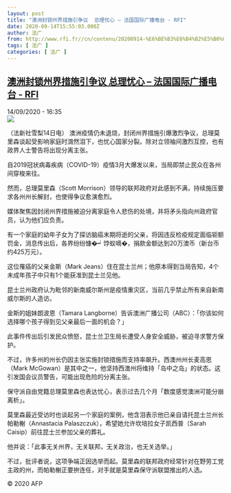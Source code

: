 ```yaml
---
layout: post
title: "澳洲封锁州界措施引争议  总理忧心 – 法国国际广播电台 - RFI"
date: 2020-09-14T15:55:03.000Z
author: 法广
from: http://www.rfi.fr//cn/contenu/20200914-%E6%BE%B3%E6%B4%B2%E5%B0%81%E9%94%81%E5%B7%9E%E7%95%8C%E6%8E%AA%E6%96%BD%E5%BC%95%E4%BA%89%E8%AE%AE-%E6%80%BB%E7%90%86%E5%BF%A7%E5%BF%83
tags: [ 法广 ]
categories: [ 法广 ]
---
```

<!--1600098903000-->
[澳洲封锁州界措施引争议  总理忧心 – 法国国际广播电台 - RFI](http://www.rfi.fr//cn/contenu/20200914-%E6%BE%B3%E6%B4%B2%E5%B0%81%E9%94%81%E5%B7%9E%E7%95%8C%E6%8E%AA%E6%96%BD%E5%BC%95%E4%BA%89%E8%AE%AE-%E6%80%BB%E7%90%86%E5%BF%A7%E5%BF%83)
------

<div>
<div>14/09/2020 - 16:35</div><img src="https://s.rfi.fr/media/display/548f8f72-f69b-11ea-bdf8-005056a98db9/w:310/p:16x9/int0017b.200914223502.jpg"><div class="t-content__body u-clearfix"><p>（法新社雪梨14日电）    澳洲疫情仍未退烧，封闭州界措施引爆激烈争议，总理莫里森谈起受影响家庭时潸然泪下，也忧心国家分裂。除对立领袖间激烈互控，也有政界人士警告将出现分离主张。</p><p>    自2019冠状病毒疾病（COVID-19）疫情3月大爆发以来，当局即禁止民众在各州间穿梭来往。</p><p>    然而，总理莫里森（Scott Morrison）领导的联邦政府对此感到不满，持续施压要求各州州长解封，也使得争议愈演愈烈。</p><p>    媒体聚焦因封闭州界措施被迫分离家庭令人悲伤的处境，并将矛头指向州政府官员，认为他们应负责。</p><p>    有一个家庭的幼年子女为了探访脑癌末期将逝的父亲，将因违反检疫规定面临钜额罚金，消息传出后，各界纷纷慷�┙饽蚁嘀�，捐款金额达到20万澳币（新台币约425万元）。</p><p>    这位罹癌的父亲金斯（Mark Jeans）住在昆士兰州；他原本得到当局告知，4个未成年孩子中只有1个能获准到昆士兰见他。</p><p>    昆士兰州政府认为毗邻的新南威尔斯州是疫情重灾区，当前几乎禁止所有来自新南威尔斯的人造访。</p><p>    金斯的姐妹朗波恩（Tamara Langborne）告诉澳洲广播公司（ABC）：「你该如何选择哪个孩子得到见父亲最后一面的机会？」</p><p>    此事件传出后引发民众愤怒，昆士兰卫生局长遭受人身安全威胁，被迫寻求警方保护。</p><p>    不过，许多州的州长仍因主张实施封锁措施而支持率飙升。西澳州州长麦高恩（Mark McGowan）是其中之一，他坚持西澳州将维持「岛中之岛」的状态。这引发国会议员警告，可能出现危险的分离主张。</p><p>    保守派自由党籍总理莫里森也表达忧心，表示过去几个月「数度感觉澳洲可能分崩离析」。</p><p>    莫里森最近受访时也谈起另一个家庭的案例，他含泪表示他已亲自请托昆士兰州长帕勒榭（Annastacia Palaszczuk），希望她允许坎培拉女子凯西普（Sarah Caisip）前往昆士兰参加父亲的葬礼。</p><p>    他并说：「此事无关州界，无关联邦，无关政治，也无关选举。」</p><p>    不过，批评者说，这项争端正因选举而起。莫里森的联邦政府经常针对在野劳工党主政的州，而帕勒榭正要拚连任，对手就是莫里森保守派联盟推出的人选。</p><p class="t-copyright">© 2020 AFP</p>        </div>
</div>
